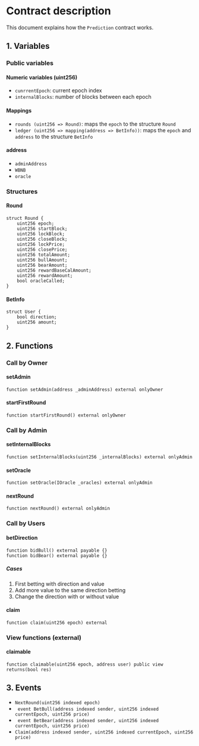 # Contract description

This document explains how the `Prediction` contract works.

## 1. Variables

### Public variables

#### Numeric variables (uint256)

- `cunrrentEpoch`: current epoch index
- `internalBlocks`: number of blocks between each epoch

#### Mappings

- `rounds (uint256 => Round)`: maps the `epoch` to the structure `Round`
- `ledger (uint256 => mapping(address => BetInfo))`: maps the `epoch` and `address` to the structure `BetInfo`

#### address

- `adminAddress`
- `WBNB`
- `oracle`

### Structures

#### Round

```
struct Round {
    uint256 epoch;
    uint256 startBlock;
    uint256 lockBlock;
    uint256 closeBlock;
    uint256 lockPrice;
    uint256 closePrice;
    uint256 totalAmount;
    uint256 bullAmount;
    uint256 bearAmount;
    uint256 rewardBaseCalAmount;
    uint256 rewardAmount;
    bool oracleCalled;
}
```

#### BetInfo

```
struct User {
    bool direction;
    uint256 amount;
}
```

## 2. Functions

### Call by Owner

#### setAdmin

```
function setAdmin(address _adminAddress) external onlyOwner
```

#### startFirstRound

```
function startFirstRound() external onlyOwner 
```


### Call by Admin

#### setInternalBlocks

```
function setInternalBlocks(uint256 _internalBlocks) external onlyAdmin 
```

#### setOracle

```
function setOracle(IOracle _oracles) external onlyAdmin
```

#### nextRound

```
function nextRound() external onlyAdmin
```

### Call by Users

#### betDirection

```
function bidBull() external payable {}
function bidBear() external payable {}
```

##### Cases
1. First betting with direction and value 
2. Add more value to the same direction betting
3. Change the direction with or without value

#### claim

```
function claim(uint256 epoch) external 
```

### View functions (external)

#### claimable

```
function claimable(uint256 epoch, address user) public view returns(bool res) 
```

## 3. Events

- `NextRound(uint256 indexed epoch)`
- ` event BetBull(address indexed sender, uint256 indexed currentEpoch, uint256 price)`
- ` event BetBear(address indexed sender, uint256 indexed currentEpoch, uint256 price)`
- `Claim(address indexed sender, uint256 indexed currentEpoch, uint256 price)`

